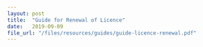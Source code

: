 ```yaml
---
layout: post
title:  "Guide for Renewal of Licence"
date:   2019-09-09
file_url: "/files/resources/guides/guide-licence-renewal.pdf"
---
```

